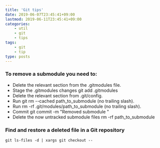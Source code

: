 ```yaml
---
title: 'Git tips'
date: 2019-06-07T23:45:41+09:00
lastmod: 2019-06-11T23:45:41+09:00
categories: 
    - util
    - git
    - tips
tags: 
    - git
    - tip
type: posts
---
```



### To remove a submodule you need to:

- Delete the relevant section from the .gitmodules file.
- Stage the .gitmodules changes git add .gitmodules
- Delete the relevant section from .git/config.
- Run git rm --cached path_to_submodule (no trailing slash).
- Run rm -rf .git/modules/path_to_submodule (no trailing slash).
- Commit git commit -m "Removed submodule "
- Delete the now untracked submodule files rm -rf path_to_submodule

### Find and restore a deleted file in a Git repository
    
    git ls-files -d | xargs git checkout --
